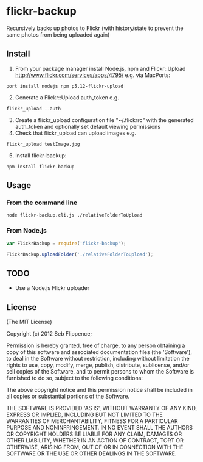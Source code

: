 flickr-backup
=============

Recursively backs up photos to Flickr (with history/state to prevent the same photos from being uploaded again)

## Install

1. From your package manager install Node.js, npm and Flickr::Upload <http://www.flickr.com/services/apps/4795/> e.g. via MacPorts:
```
port install nodejs npm p5.12-flickr-upload
```
2. Generate a Flickr::Upload auth_token e.g.
```
flickr_upload --auth
```
3. Create a flickr_upload configuration file "~/.flickrrc" with the generated auth_token and optionally set default viewing permissions
4. Check that flickr_upload can upload images e.g.
```
flickr_upload testImage.jpg
```
5. Install flickr-backup:
```
npm install flickr-backup
```

## Usage

### From the command line

```
node flickr-backup.cli.js ./relativeFolderToUpload
```

### From Node.js

```js
var FlickrBackup = require('flickr-backup');

FlickrBackup.uploadFolder('./relativeFolderToUpload');
```

## TODO

* Use a Node.js Flickr uploader

## License

(The MIT License)

Copyright (c) 2012 Seb Flippence;

Permission is hereby granted, free of charge, to any person obtaining
a copy of this software and associated documentation files (the
'Software'), to deal in the Software without restriction, including
without limitation the rights to use, copy, modify, merge, publish,
distribute, sublicense, and/or sell copies of the Software, and to
permit persons to whom the Software is furnished to do so, subject to
the following conditions:

The above copyright notice and this permission notice shall be
included in all copies or substantial portions of the Software.

THE SOFTWARE IS PROVIDED 'AS IS', WITHOUT WARRANTY OF ANY KIND,
EXPRESS OR IMPLIED, INCLUDING BUT NOT LIMITED TO THE WARRANTIES OF
MERCHANTABILITY, FITNESS FOR A PARTICULAR PURPOSE AND NONINFRINGEMENT.
IN NO EVENT SHALL THE AUTHORS OR COPYRIGHT HOLDERS BE LIABLE FOR ANY
CLAIM, DAMAGES OR OTHER LIABILITY, WHETHER IN AN ACTION OF CONTRACT,
TORT OR OTHERWISE, ARISING FROM, OUT OF OR IN CONNECTION WITH THE
SOFTWARE OR THE USE OR OTHER DEALINGS IN THE SOFTWARE.